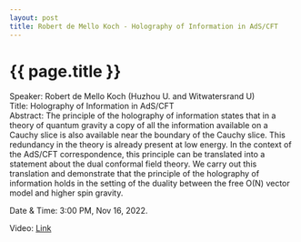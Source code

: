 ```yaml
---
layout: post
title: Robert de Mello Koch - Holography of Information in AdS/CFT
---
```


{{ page.title }}
================

Speaker: Robert de Mello Koch (Huzhou U. and Witwatersrand U)  
Title: Holography of Information in AdS/CFT  
Abstract: The principle of the holography of information states that in a theory of quantum gravity a copy of all the information available on a Cauchy slice is also available near the boundary of the Cauchy slice. This redundancy in the theory is already present at low energy. In the context of the AdS/CFT correspondence, this principle can be translated into a statement about the dual conformal field theory. We carry out this translation and demonstrate that the principle of the holography of information holds in the setting of the duality between the free O(N) vector model and higher spin gravity.  

Date & Time: 3:00 PM, Nov 16, 2022.

Video: [Link](https://www.bilibili.com/video/BV1S8411j7ed/?share_source=copy_web&vd_source=2923cd18e23f9cfd0265ae363e788c67)  